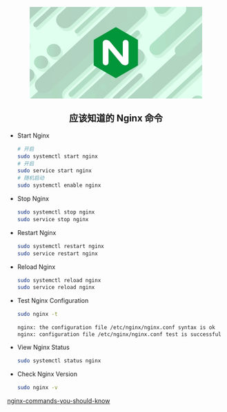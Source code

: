 <p align="center">
<img width="400" align="center" src="Assets/20190529160129.jpg"/>
<h2 align="center">应该知道的 Nginx 命令</h2>
</p>

- Start Nginx
  ``` bash
  # 开启
  sudo systemctl start nginx 
  # 开启
  sudo service start nginx
  # 随机启动
  sudo systemctl enable nginx  
  ```


- Stop Nginx
  ``` bash
  sudo systemctl stop nginx
  sudo service stop nginx
  ```

- Restart Nginx
  ``` bash
  sudo systemctl restart nginx
  sudo service restart nginx
  ```

- Reload Nginx  
  ``` bash
  sudo systemctl reload nginx
  sudo service reload nginx
  ```

- Test Nginx Configuration  
  ``` bash
  sudo nginx -t
  ```

  ``` dos
  nginx: the configuration file /etc/nginx/nginx.conf syntax is ok
  nginx: configuration file /etc/nginx/nginx.conf test is successful  
  ``` 

- View Nginx Status  
  ``` bash
  sudo systemctl status nginx
  ```

- Check Nginx Version  
  ``` bash
  sudo nginx -v
  ```

[nginx-commands-you-should-know](https://linuxize.com/post/nginx-commands-you-should-know/)  